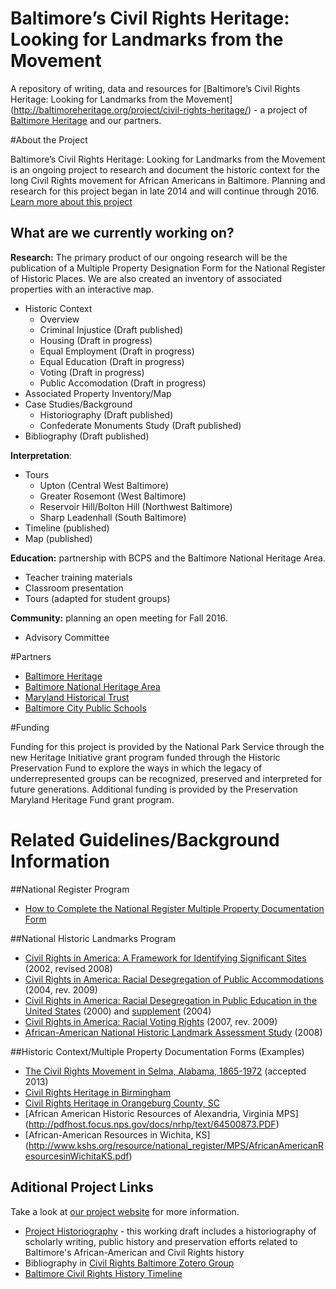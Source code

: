 # Baltimore’s Civil Rights Heritage: Looking for Landmarks from the Movement

A repository of writing, data and resources for [Baltimore’s Civil Rights Heritage: Looking for Landmarks from the Movement] (http://baltimoreheritage.org/project/civil-rights-heritage/) - a project of [Baltimore Heritage](http://baltimoreheritage.org/) and our partners.

#About the Project

Baltimore’s Civil Rights Heritage: Looking for Landmarks from the Movement is an ongoing project to research and document the historic context for the long Civil Rights movement for African Americans in Baltimore. Planning and research for this project began in late 2014 and will continue through 2016. [Learn more about this project](http://baltimoreheritage.github.io/civil-rights-heritage/about/)

## What are we currently working on?

**Research:** The primary product of our ongoing research will be the publication of a Multiple Property Designation Form for the National Register of Historic Places. We are also created an inventory of associated properties with an interactive map.

- Historic Context
  - Overview
  - Criminal Injustice (Draft published)
  - Housing (Draft in progress)
  - Equal Employment (Draft in progress)
  - Equal Education (Draft in progress)
  - Voting (Draft in progress)
  - Public Accomodation (Draft in progress)
- Associated Property Inventory/Map
- Case Studies/Background
  - Historiography (Draft published)
  - Confederate Monuments Study (Draft published)
- Bibliography (Draft published)

**Interpretation**:

- Tours
  - Upton (Central West Baltimore)
  - Greater Rosemont (West Baltimore)
  - Reservoir Hill/Bolton Hill (Northwest Baltimore)
  - Sharp Leadenhall (South Baltimore)
- Timeline (published)
- Map (published)

**Education:** partnership with BCPS and the Baltimore National Heritage Area.

- Teacher training materials
- Classroom presentation
- Tours (adapted for student groups)

**Community:** planning an open meeting for Fall 2016.

- Advisory Committee

#Partners

- [Baltimore Heritage](http://baltimoreheritage.org)
- [Baltimore National Heritage Area](http://explorebaltimore.org)
- [Maryland Historical Trust](http://mht.maryland.gov/)
- [Baltimore City Public Schools](http://www.baltimorecityschools.org/)

#Funding

Funding for this project is provided by the National Park Service through the new Heritage Initiative grant program funded through the Historic Preservation Fund to explore the ways in which the legacy of underrepresented groups can be recognized, preserved and interpreted for future generations. Additional funding is provided by the Preservation Maryland Heritage Fund grant program.

# Related Guidelines/Background Information

##National Register Program
* [How to Complete the National Register Multiple Property Documentation Form](http://www.nps.gov/nr/publications/bulletins/nrb16b/)

##National Historic Landmarks Program
* [Civil Rights in America: A Framework for Identifying Significant Sites]( http://www.nps.gov/nhl/learn/themes/CivilRights_Framework.pdf) (2002, revised 2008)
*  [Civil Rights in America: Racial Desegregation of Public Accommodations](http://www.nps.gov/nhl/learn/themes/CivilRights_DesegPublicAccom.pdf) (2004, rev. 2009)
* [Civil Rights in America: Racial Desegregation in Public Education in the United States](http://www.nps.gov/nhl/learn/themes/CivilRights_DesegPublicEd.pdf) (2000) and [supplement](http://www.nps.gov/nhl/learn/themes/CivilRights_DesegPublicEd_Supplement.pdf) (2004)
* [Civil Rights in America: Racial Voting Rights](http://www.nps.gov/nhl/learn/themes/CivilRights_VotingRights.pdf) (2007, rev. 2009)
* [African-American National Historic Landmark Assessment Study](http://www.nps.gov/nhl/learn/specialstudies/AfricanAmerican.pdf) (2008)

##Historic Context/Multiple Property Documentation Forms (Examples)
* [The Civil Rights Movement in Selma, Alabama, 1865-1972](http://www.nps.gov/nr/feature/places/pdfs/64501182.pdf) (accepted 2013)
* [Civil Rights Heritage in Birmingham](http://www.nps.gov/nr/publications/sample_nominations/CivilRightsBirminghamMPS.pdf)
* [Civil Rights Heritage in Orangeburg County, SC](http://www.nationalregister.sc.gov/MPS/MPS028.pdf)
* [African American Historic Resources of Alexandria, Virginia MPS]
(http://pdfhost.focus.nps.gov/docs/nrhp/text/64500873.PDF)
* [African-American Resources in Wichita, KS]
(http://www.kshs.org/resource/national_register/MPS/AfricanAmericanResourcesinWichitaKS.pdf)

## Aditional Project Links

Take a look at [our project website](http://baltimoreheritage.github.io/civil-rights-heritage/) for more information.

* [Project Historiography](http://baltimoreheritage.github.io/civil-rights-heritage/historiography/) - this working draft includes a historiography of scholarly writing, public history and preservation efforts related to Baltimore's African-American and Civil Rights history
* Bibliography in [Civil Rights Baltimore Zotero Group](https://www.zotero.org/groups/civil_rights_history_baltimore)
* [Baltimore Civil Rights History Timeline](http://cdn.knightlab.com/libs/timeline/latest/embed/index.html?source=1t75HcQTpt42j5mOdeFxmGccL3CxWTsAcTMtLy1MNZfQ&font=Arvo-PTSans&maptype=toner&lang=en&height=650)

